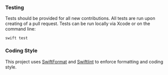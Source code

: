 ### Testing

Tests should be provided for all new contributions.  All tests are run upon creating of a pull request.  Tests can be run locally via Xcode or on the command line:

```
swift test
```

### Coding Style

This project uses [SwiftFormat]() and [Swiftlint]() to enforce formatting and coding style.
